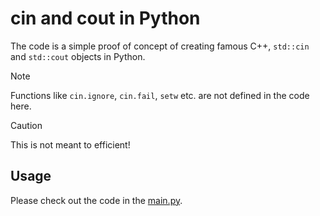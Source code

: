 cin and cout in Python
======================

The code is a simple proof of concept of creating famous C++, `std::cin` and `std::cout`
objects in Python.

> [!NOTE]
> Functions like `cin.ignore`, `cin.fail`, `setw` etc. are not defined in the code here.

> [!CAUTION]
> This is not meant to efficient!

Usage
-----

Please check out the code in the [main.py](main.py).
